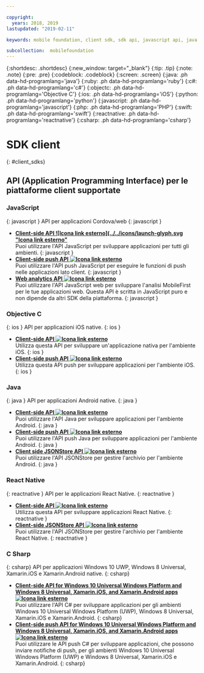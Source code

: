 ```yaml
---

copyright:
  years: 2018, 2019
lastupdated: "2019-02-11"

keywords: mobile foundation, client sdk, sdk api, javascript api, java api, react native api, objective-c api, csharp api

subcollection:  mobilefoundation
---
```


{:shortdesc: .shortdesc}
{:new_window: target="_blank"}
{:tip: .tip}
{:note: .note}
{:pre: .pre}
{:codeblock: .codeblock}
{:screen: .screen}
{:java: .ph data-hd-programlang='java'}
{:ruby: .ph data-hd-programlang='ruby'}
{:c#: .ph data-hd-programlang='c#'}
{:objectc: .ph data-hd-programlang='Objective C'}
{:ios: .ph data-hd-programlang='iOS'}
{:python: .ph data-hd-programlang='python'}
{:javascript: .ph data-hd-programlang='javascript'}
{:php: .ph data-hd-programlang='PHP'}
{:swift: .ph data-hd-programlang='swift'}
{:reactnative: .ph data-hd-programlang='reactnative'}
{:csharp: .ph data-hd-programlang='csharp'}

# SDK client
{: #client_sdks}

## API (Application Programming Interface) per le piattaforme client supportate

### JavaScript
{: javascript }
API per applicazioni Cordova/web
{: javascript }
* **[Client-side API ![Icona link esterno](../../icons/launch-glyph.svg "Icona link esterno"](http://mobilefirstplatform.ibmcloud.com/tutorials/en/foundation/8.0/api/client-side-api/javascript/client/)**  
    Puoi utilizzare l'API JavaScript per sviluppare applicazioni per tutti gli ambienti.
    {: javascript }
* **[Client-side push API ![Icona link esterno](../../icons/launch-glyph.svg "Icona link esterno")](http://mobilefirstplatform.ibmcloud.com/api-ref/push-hybrid-cordova-js-apidoc/html/refjavascript-mfp-push-hybrid/html/index.html)**  
    Puoi utilizzare l'API push JavaScript per eseguire le funzioni di push nelle applicazioni lato client.
    {: javascript }
* **[Web analytics API ![Icona link esterno](../../icons/launch-glyph.svg "Icona link esterno")](http://mobilefirstplatform.ibmcloud.com/api-ref/wl-web-analytics-client-js-apidoc/html/refjavascript-web-analytics-client/html/index.html)**  
    Puoi utilizzare l'API JavaScript web per sviluppare l'analisi MobileFirst per le tue applicazioni web. Questa API è scritta in JavaScript puro e non dipende da altri SDK della piattaforma.
    {: javascript }

### Objective C
{: ios }
API per applicazioni iOS native.
{: ios }
* **[Client-side API ![Icona link esterno](../../icons/launch-glyph.svg "Icona link esterno")](http://mobilefirstplatform.ibmcloud.com/api-ref/wl-ios-objc-apidoc/html/refobjc-worklight-ios/html/index.html)**   
    Utilizza questa API per sviluppare un'applicazione nativa per l'ambiente iOS.
    {: ios }
* **[Client-side push API ![Icona link esterno](../../icons/launch-glyph.svg "Icona link esterno")](http://mobilefirstplatform.ibmcloud.com/api-ref/push-ios-n-objc-apidoc/html/refobjc-mfp-push-ios-native/html/index.html)**  
    Utilizza questa API push per sviluppare applicazioni per l'ambiente iOS.
    {: ios }

### Java
{: java }
API per applicazioni Android native.
{: java }
* **[Client-side API ![Icona link esterno](../../icons/launch-glyph.svg "Icona link esterno")](http://mobilefirstplatform.ibmcloud.com/api-ref/wl-android-n-java-apidoc/html/refjava-worklight-android-native/html/index.html)**  
    Puoi utilizzare l'API Java per sviluppare applicazioni per l'ambiente Android.
    {: java }
* **[Client-side push API ![Icona link esterno](../../icons/launch-glyph.svg "Icona link esterno")](http://mobilefirstplatform.ibmcloud.com/api-ref/push-android-n-java-apidoc/html/refjava-mfp-push-android-native/html/index.html)**  
    Puoi utilizzare l'API push Java per sviluppare applicazioni per l'ambiente Android.
    {: java }
* **[Client side JSONStore API ![Icona link esterno](../../icons/launch-glyph.svg "Icona link esterno")](http://mobilefirstplatform.ibmcloud.com/api-ref/mfp-client-android-jsonstore-8/html/refjava-mfp-client-android-jsonstore/html/)**  
    Puoi utilizzare l'API JSONStore per gestire l'archivio per l'ambiente Android.
    {: java }

### React Native
{: reactnative }
API per le applicazioni React Native.
{: reactnative }

* **[Client-side API ![Icona link esterno](../../icons/launch-glyph.svg "Icona link esterno")](http://mobilefirstplatform.ibmcloud.com/api-ref/ibm-mobile-first-reactnative/html/refreactnative-mfp-apidoc/html/index.html)**   
    Utilizza questa API per sviluppare applicazioni React Native.
    {: reactnative }
* **[Client-side JSONStore API ![Icona link esterno](../../icons/launch-glyph.svg "Icona link esterno")](http://mobilefirstplatform.ibmcloud.com/api-ref/ibm-mobile-first-reactnative-jsonstore/html/refreactnative-jsonstore-mfp-apidoc/html/index.html)**   
    Puoi utilizzare l'API JSONStore per gestire l'archivio per l'ambiente React Native.
    {: reactnative }

### C Sharp
{: csharp}
API per applicazioni Windows 10 UWP, Windows 8 Universal, Xamarin.iOS e Xamarin.Android native.
{: csharp}
* **[Client-side API for Windows 10 Universal Windows Platform and Windows 8 Universal, Xamarin.iOS, and Xamarin.Android apps ![Icona link esterno](../../icons/launch-glyph.svg "Icona link esterno")](http://public.dhe.ibm.com/software/products/en/MobileFirstPlatform/docs/v800/mfpf_csharp_win8_native_client_api.pdf)**  
    Puoi utilizzare l'API C# per sviluppare applicazioni per gli ambienti Windows 10 Universal Windows Platform (UWP), Windows 8 Universal, Xamarin.iOS e
    Xamarin.Android.
    {: csharp}
* **[Client-side push API for Windows 10 Universal Windows Platform and Windows 8 Universal, Xamarin.iOS, and Xamarin.Android apps ![Icona link esterno](../../icons/launch-glyph.svg "Icona link esterno")](http://public.dhe.ibm.com/software/products/en/MobileFirstPlatform/docs/v800/mfpf_csharp_win8_native_client_push_api.pdf)**  
    Puoi utilizzare le API push C# per sviluppare applicazioni, che possono inviare notifiche di push, per gli ambienti Windows 10 Universal Windows Platform (UWP) e Windows 8 Universal, Xamarin.iOS e Xamarin.Android.
    {: csharp}
